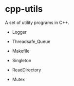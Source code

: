 # cpp-utils
A set of utility programs in C++.

- Logger

- Threadsafe_Queue

- Makefile

- Singleton

- ReadDirectory

- Mutex
